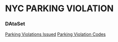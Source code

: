 # NYC PARKING VIOLATION

### DAtaSet
[Parking Violations Issued](https://data.cityofnewyork.us/api/views/pvqr-7yc4/rows.csv?accessType=DOWNLOAD)
[Parking Violation Codes](https://data.cityofnewyork.us/api/views/pvqr-7yc4/files/7875fa68-3a29-4825-9dfb-63ef30576f9e?download=true&filename=ParkingViolationCodes_January2020.xlsx)
